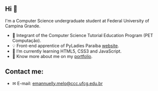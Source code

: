 ## Hi 👋

I'm a Computer Science undergraduate student at Federal University of Campina Grande.
- 📝 Integrant of the Computer Science Tutorial Education Program (PET Computação).
- 💡 Front-end apprentice of PyLadies Paraíba [website](https://github.com/pyladiespb-org/pysite/tree/master/frontend).
- 🌱 I’m currently learning HTML5, CSS3 and JavaScript.
- 🔎 Know more about me on my [portfolio](https://emannuellymelo.github.io/).

## Contact me:

- ✉ E-mail: emannuelly.melo@ccc.ufcg.edu.br
<!--
**emannuellymelo/emannuellymelo** is a ✨ _special_ ✨ repository because its `README.md` (this file) appears on your GitHub profile.

Here are some ideas to get you started:

- 🔭 I’m currently working on ...
- 🌱 I’m currently learning ...
- 👯 I’m looking to collaborate on ...
- 🤔 I’m looking for help with ...
- 💬 Ask me about ...
- 📫 How to reach me: ...
- 😄 Pronouns: ...
- ⚡ Fun fact: ...
-->
